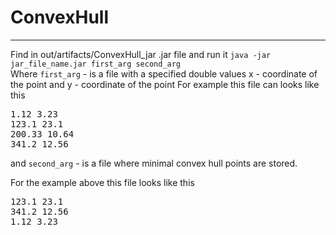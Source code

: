 # ConvexHull
<hr>
<p>
Find in out/artifacts/ConvexHull_jar .jar file and run it <code>java -jar jar_file_name.jar first_arg second_arg</code>
</br>
Where <code>first_arg</code> - is a file with a specified double values x - coordinate of the point and y - coordinate of the point
For example this file can looks like this</br>
<pre>
1.12 3.23
123.1 23.1
200.33 10.64
341.2 12.56
</pre>

and  <code>second_arg</code> - is a file where minimal convex hull points are stored.

For the example above this file looks like this</br>
<pre>
123.1 23.1
341.2 12.56
1.12 3.23
</pre>

</p>
